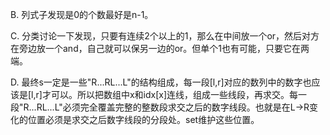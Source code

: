 B. 列式子发现是0的个数最好是n-1。

C. 分类讨论一下发现，只要有连续2个以上的1，那么在中间放一个or，然后对方在旁边放一个and，自己就可以保另一边的or。但单个1也有可能，只要它在两端。

D. 最终s一定是一些"R...RL...L"的结构组成，每一段[l,r]对应的数列中的数字也应该是[l,r]才可以。所以把数组中x和idx[x]连线，组成一些线段，再求交。每一段"R...RL...L"必须完全覆盖完整的整数段求交之后的数字线段。也就是在L->R变化的位置必须是求交之后数字线段的分段处。set维护这些位置。
